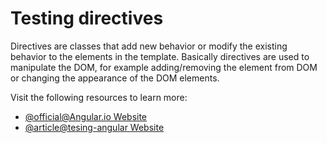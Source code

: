 # Testing directives

Directives are classes that add new behavior or modify the existing behavior to the elements in the template. Basically directives are used to manipulate the DOM, for example adding/removing the element from DOM or changing the appearance of the DOM elements.

Visit the following resources to learn more:

- [@official@Angular.io Website](https://angular.io/guide/testing-attribute-directives)
- [@article@tesing-angular Website](https://testing-angular.com/testing-directives/)
